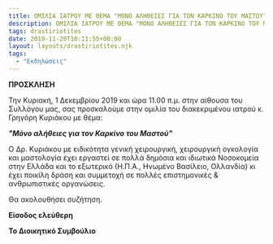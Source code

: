 ```yaml
---
title: ΟΜΙΛΙΑ ΙΑΤΡΟΥ ΜΕ ΘΕΜΑ "ΜΟΝΟ ΑΛΗΘΕΙΕΣ ΓΙΑ ΤΟΝ ΚΑΡΚΙΝΟ ΤΟΥ ΜΑΣΤΟΥ", ΤΗΝ ΚΥΡΙΑΚΗ 1/12/2019, ΩΡΑ 11:00 Π.Μ.
description: ΟΜΙΛΙΑ ΙΑΤΡΟΥ ΜΕ ΘΕΜΑ "ΜΟΝΟ ΑΛΗΘΕΙΕΣ ΓΙΑ ΤΟΝ ΚΑΡΚΙΝΟ ΤΟΥ ΜΑΣΤΟΥ", ΤΗΝ ΚΥΡΙΑΚΗ 1/12/2019, ΩΡΑ 11:00 Π.Μ.
tags: drastiriotites
date: 2019-11-20T10:11:55+00:00
layout: layouts/drastiriotites.njk
tags:
  - "Εκδηλώσεις"
---
```


**ΠΡΟΣΚΛΗΣΗ**

Την Κυριακή, 1 Δεκεμβρίου 2019 και ώρα 11.00 π.μ. στην αίθουσα του Συλλόγου μας, σας προσκαλούμε στην ομιλία του διακεκριμένου ιατρού κ. Γρηγόρη Κυριάκου με θέμα:

**_"Μόνο αλήθειες για τον Καρκίνο του Μαστού"_**

Ο Δρ. Κυριάκου με ειδικότητα γενική χειρουργική, χειρουργική ογκολογία και μαστολογία έχει εργαστεί σε πολλά δημόσια και ιδιωτικά Νοσοκομεία στην Ελλάδα και το εξωτερικό (Η.Π.Α., Ηνωμένο Βασίλειο, Ολλανδία) κι έχει ποικίλη δράση και συμμετοχή σε πολλές επιστημονικές &amp; ανθρωπιστικές οργανώσεις.

Θα ακολουθήσει συζήτηση.

**Είσοδος ελεύθερη**

**Το Διοικητικό Συμβούλιο**

<!-- excerpt -->
